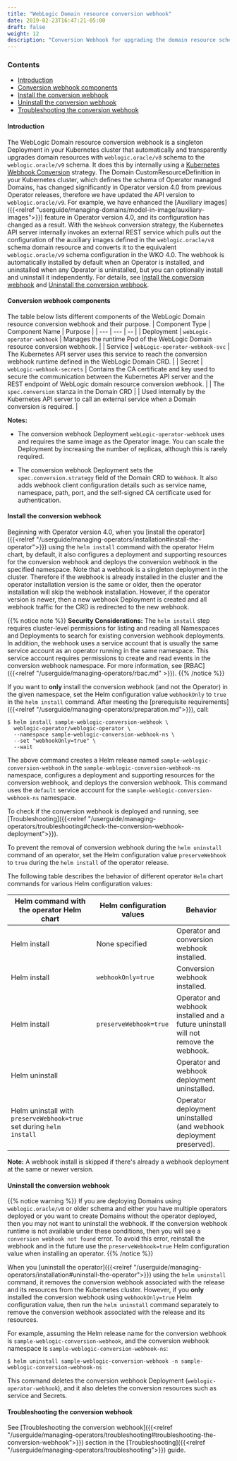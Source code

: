 ```yaml
---
title: "WebLogic Domain resource conversion webhook"
date: 2019-02-23T16:47:21-05:00
draft: false
weight: 12
description: "Conversion Webhook for upgrading the domain resource schema."
---
```


### Contents

 - [Introduction](#introduction)
 - [Conversion webhook components](#conversion-webhook-components)
 - [Install the conversion webhook](#install-the-conversion-webhook)
 - [Uninstall the conversion webhook](#uninstall-the-conversion-webhook)
 - [Troubleshooting the conversion webhook](#troubleshooting-the-conversion-webhook)

#### Introduction
The WebLogic Domain resource conversion webhook is a singleton Deployment in your Kubernetes cluster that automatically and transparently upgrades domain resources with `weblogic.oracle/v8` schema to the `weblogic.oracle/v9` schema. It does this by internally using a [Kubernetes Webhook Conversion](https://kubernetes.io/docs/tasks/extend-kubernetes/custom-resources/custom-resource-definition-versioning/#webhook-conversion) strategy.  The Domain CustomResourceDefinition in your Kubernetes cluster, which defines the schema of Operator managed Domains, has changed significantly in Operator version 4.0 from previous Operator releases, therefore we have updated the API version to `weblogic.oracle/v9`. For example, we have enhanced the [Auxiliary images]({{<relref "userguide/managing-domains/model-in-image/auxiliary-images">}}) feature in Operator version 4.0, and its configuration has changed as a result. With the `Webhook` conversion strategy, the Kubernetes API server internally invokes an external REST service which pulls out the configuration of the auxiliary images defined in the `weblogic.oracle/v8` schema domain resource and converts it to the equivalent `weblogic.oracle/v9` schema configuration in the WKO 4.0. The webhook is automatically installed by default when an Operator is installed, and uninstalled when any Operator is uninstalled, but you can optionally install and uninstall it independently. For details, see [Install the conversion webhook](#install-the-conversion-webhook) and [Uninstall the conversion webhook](#uninstall-the-conversion-webhook).

#### Conversion webhook components
The table below lists different components of the WebLogic Domain resource conversion webhook and their purpose.
| Component Type | Component Name | Purpose |
| --- | --- | -- |
| Deployment | `webLogic-operator-webhook` | Manages the runtime Pod of the WebLogic Domain resource conversion webhook. |
| Service | `webLogic-operator-webhook-svc` | The Kubernetes API server uses this service to reach the conversion webhook runtime defined in the WebLogic Domain CRD. |
| Secret | `webLogic-webhook-secrets` | Contains the CA certificate and key used to secure the communication between the Kubernetes API server and the REST endpoint of WebLogic domain resource conversion webhook. |
| The `spec.conversion` stanza in the Domain CRD | | Used internally by the Kubernetes API server to call an external service when a Domain conversion is required. |

**Notes:**
- The conversion webhook Deployment `webLogic-operator-webhook` uses and requires the same image as the Operator image. You can scale the Deployment by increasing the number of replicas, although this is rarely required.
 
- The conversion webhook Deployment sets the `spec.conversion.strategy` field of the Domain CRD to `Webhook`. It also adds webhook client configuration details such as service name, namespace, path, port, and the self-signed CA certificate used for authentication. 

#### Install the conversion webhook
Beginning with  Operator version 4.0, when you [install the operator]({{<relref "/userguide/managing-operators/installation#install-the-operator">}}) using the `helm install` command with the operator Helm chart, by default, it also configures a deployment and supporting resources for the conversion webhook and deploys the conversion webhook in the specified namespace. Note that a webhook is a singleton deployment in the cluster. Therefore if the webhook is already installed in the cluster and the operator installation version is the same or older, then the operator installation will skip the webhook installation. However, if the operator version is newer, then a new webhook Deployment is created and all webhook traffic for the CRD is redirected to the new webhook. 

{{% notice note %}}
**Security Considerations:**
The `helm install` step requires cluster-level permissions for listing and reading all Namespaces and Deployments to search for existing conversion webhook deployments. In addition, the webhook uses a service account that is usually the same service account as an operator running in the same namespace. This service account requires permissions to create and read events in the conversion webhook namespace. For more information, see [RBAC]({{<relref "/userguide/managing-operators/rbac.md" >}}).
{{% /notice %}}


If you want to **only** install the conversion webhook (and not the Operator) in the given namespace, set the Helm configuration value `webhookOnly` to `true` in the `helm install` command. After meeting the [prerequisite requirements]({{<relref "/userguide/managing-operators/preparation.md">}}), call:
```
$ helm install sample-weblogic-conversion-webhook \
  weblogic-operator/weblogic-operator \
  --namespace sample-weblogic-conversion-webhook-ns \
  --set "webhookOnly=true" \
  --wait
```
The above command creates a Helm release named `sample-weblogic-conversion-webhook` 
in the `sample-weblogic-conversion-webhook-ns` namespace, 
configures a deployment and supporting resources for the conversion webhook, 
and deploys the conversion webhook. This command uses the `default` service account for the `sample-weblogic-conversion-webhook-ns` namespace.

To check if the conversion webhook is deployed and running,
see [Troubleshooting]({{<relref "/userguide/managing-operators/troubleshooting#check-the-conversion-webhook-deployment">}}).

To prevent the removal of conversion webhook during the `helm uninstall` command of an operator, set the Helm configuration value `preserveWebhook` to `true` during the `helm install` of the operator release. 

The following table describes the behavior of different operator `Helm` chart commands for various Helm configuration values:

| Helm command with the operator Helm chart | Helm configuration values | Behavior |
| --- | --- | --- |
| Helm install | None specified | Operator and conversion webhook installed. |
| Helm install | `webhookOnly=true` | Conversion webhook installed. |
| Helm install | `preserveWebhook=true` | Operator and webhook installed and a future uninstall will not remove the webhook. |
| Helm uninstall | | Operator and webhook deployment uninstalled. |
| Helm uninstall with `preserveWebhook=true` set during `helm install` | | Operator deployment uninstalled (and webhook deployment preserved). |

**Note:**
A webhook install is skipped if there's already a webhook deployment at the same or newer version.

#### Uninstall the conversion webhook

{{% notice warning %}}
If you are deploying Domains using `weblogic.oracle/v8` or older schema and either you have multiple operators deployed or you want to create Domains without the operator deployed, then you may not want to uninstall the webhook. If the conversion webhook runtime is not available under these conditions, then you will see a `conversion webhook not found` error. To avoid this error, reinstall the webhook and in the future use the `preserveWebhook=true` Helm configuration value when installing an operator.
{{% /notice %}}

When you [uninstall the operator]({{<relref "/userguide/managing-operators/installation#uninstall-the-operator">}}) using the `helm uninstall` command, it removes the conversion webhook 
associated with the release and its resources from the Kubernetes cluster. However, if you **only** installed the conversion webhook using `webhookOnly=true` Helm configuration value, then run the `helm uninstall` 
command separately to remove the conversion webhook associated with the release and its resources.

For example, assuming the Helm release name for the conversion webhook is `sample-weblogic-conversion-webhook`,
and the conversion webhook namespace is `sample-weblogic-conversion-webhook-ns`:

```text
$ helm uninstall sample-weblogic-conversion-webhook -n sample-weblogic-conversion-webhook-ns
```
This command deletes the conversion webhook Deployment (`weblogic-operator-webhook`), and it also deletes the conversion resources such as service and Secrets.

#### Troubleshooting the conversion webhook
See [Troubleshooting the conversion webhook]({{<relref "/userguide/managing-operators/troubleshooting#troubleshooting-the-conversion-webhook">}}) section in the [Troubleshooting]({{<relref "/userguide/managing-operators/troubleshooting">}}) guide.
